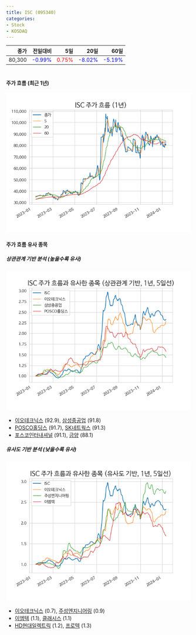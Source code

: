 ```yaml
---
title: ISC (095340)
categories:
- Stock
- KOSDAQ
---
```


|종가|전일대비|5일|20일|60일|
|---:|-------:|--:|---:|---:|
|80,300|<span style="color: blue">-0.99%</span>|<span style="color: red">0.75%</span>|<span style="color: blue">-8.02%</span>|<span style="color: blue">-5.19%</span>|

<!-- more -->
#
#### 주가 흐름 (최근 1년)
![095340](/assets/images/stock/095340.png)


#### 주가 흐름 유사 종목


##### 상관관계 기반 분석 (높을수록 유사)
![095340](/assets/images/stock/095340_corr.png)
- [이오테크닉스](/039030/) (92.9), [삼성중공업](/010140/) (91.8)
- [POSCO홀딩스](/005490/) (91.7), [SK네트웍스](/001740/) (91.3)
- [포스코인터내셔널](/047050/) (91.1), [금양](/001570/) (88.1)


##### 유사도 기반 분석 (낮을수록 유사)	
![095340](/assets/images/stock/095340_sim.png)
- [이오테크닉스](/039030/) (0.7), [주성엔지니어링](/036930/) (0.9)
- [이엠텍](/091120/) (1.1), [클래시스](/214150/) (1.1)
- [HD현대일렉트릭](/267260/) (1.2), [프로텍](/053610/) (1.3)